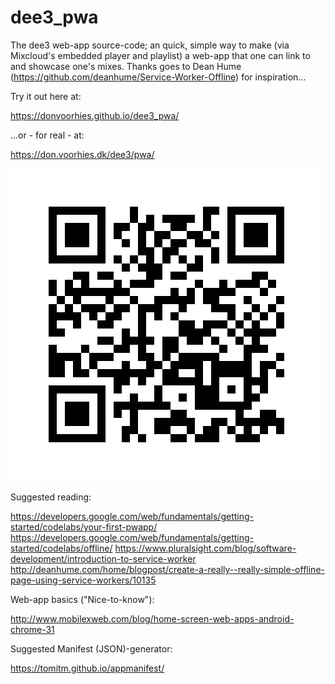 # dee3_pwa
The dee3 web-app source-code; an quick, simple way to make (via Mixcloud's embedded player and playlist) a web-app that one can link to and showcase one's mixes.
Thanks goes to Dean Hume (https://github.com/deanhume/Service-Worker-Offline) for inspiration...

Try it out here at:

https://donvoorhies.github.io/dee3_pwa/

...or - for real - at:

https://don.voorhies.dk/dee3/pwa/ 

<img src="dee3_pwa_big.png" alt="QR-code" style="width:240, height:auto">

Suggested reading:

https://developers.google.com/web/fundamentals/getting-started/codelabs/your-first-pwapp/
https://developers.google.com/web/fundamentals/getting-started/codelabs/offline/
https://www.pluralsight.com/blog/software-development/introduction-to-service-worker
http://deanhume.com/home/blogpost/create-a-really--really-simple-offline-page-using-service-workers/10135

Web-app basics ("Nice-to-know"):

http://www.mobilexweb.com/blog/home-screen-web-apps-android-chrome-31

Suggested Manifest (JSON)-generator:

https://tomitm.github.io/appmanifest/ 
